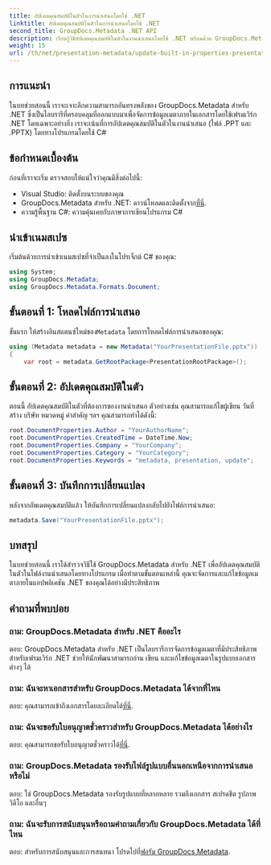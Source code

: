 ```yaml
---
title: อัปเดตคุณสมบัติในตัวในการนำเสนอโดยใช้ .NET
linktitle: อัปเดตคุณสมบัติในตัวในการนำเสนอโดยใช้ .NET
second_title: GroupDocs.Metadata .NET API
description: เรียนรู้วิธีอัปเดตคุณสมบัติในตัวในงานนำเสนอโดยใช้ .NET พร้อมด้วย GroupDocs.Metadata ซึ่งเป็นไลบรารีการจัดการข้อมูลเมตาอเนกประสงค์
weight: 15
url: /th/net/presentation-metadata/update-built-in-properties-presentations/
---
```

## การแนะนำ
ในบทช่วยสอนนี้ เราจะเจาะลึกความสามารถอันทรงพลังของ GroupDocs.Metadata สำหรับ .NET ซึ่งเป็นไลบรารีที่ครอบคลุมที่ออกแบบมาเพื่อจัดการข้อมูลเมตาภายในเอกสารโดยใช้เฟรมเวิร์ก .NET โดยเฉพาะอย่างยิ่ง เราจะเน้นที่การอัปเดตคุณสมบัติในตัวในงานนำเสนอ (ไฟล์ .PPT และ .PPTX) โดยทางโปรแกรมโดยใช้ C#
## ข้อกำหนดเบื้องต้น
ก่อนที่เราจะเริ่ม ตรวจสอบให้แน่ใจว่าคุณมีสิ่งต่อไปนี้:
- Visual Studio: ติดตั้งบนระบบของคุณ
-  GroupDocs.Metadata สำหรับ .NET: ดาวน์โหลดและติดตั้งจาก[ที่นี่](https://releases.groupdocs.com/metadata/net/).
- ความรู้พื้นฐาน C#: ความคุ้นเคยกับภาษาการเขียนโปรแกรม C#

## นำเข้าเนมสเปซ
เริ่มต้นด้วยการนำเข้าเนมสเปซที่จำเป็นลงในโปรเจ็กต์ C# ของคุณ:
```csharp
using System;
using GroupDocs.Metadata;
using GroupDocs.Metadata.Formats.Document;
```
## ขั้นตอนที่ 1: โหลดไฟล์การนำเสนอ
 ขั้นแรก ให้สร้างอินสแตนซ์ใหม่ของ`Metadata` โดยการโหลดไฟล์การนำเสนอของคุณ:
```csharp
using (Metadata metadata = new Metadata("YourPresentationFile.pptx"))
{
    var root = metadata.GetRootPackage<PresentationRootPackage>();
```
## ขั้นตอนที่ 2: อัปเดตคุณสมบัติในตัว
ตอนนี้ อัปเดตคุณสมบัติในตัวที่ต้องการของงานนำเสนอ ตัวอย่างเช่น คุณสามารถแก้ไขผู้เขียน วันที่สร้าง บริษัท หมวดหมู่ คำสำคัญ ฯลฯ คุณสามารถทำได้ดังนี้:
```csharp
root.DocumentProperties.Author = "YourAuthorName";
root.DocumentProperties.CreatedTime = DateTime.Now;
root.DocumentProperties.Company = "YourCompany";
root.DocumentProperties.Category = "YourCategory";
root.DocumentProperties.Keywords = "metadata, presentation, update";
```
## ขั้นตอนที่ 3: บันทึกการเปลี่ยนแปลง
หลังจากอัพเดตคุณสมบัติแล้ว ให้บันทึกการเปลี่ยนแปลงกลับไปยังไฟล์การนำเสนอ:
```csharp
metadata.Save("YourPresentationFile.pptx");
```

## บทสรุป
ในบทช่วยสอนนี้ เราได้สำรวจวิธีใช้ GroupDocs.Metadata สำหรับ .NET เพื่ออัปเดตคุณสมบัติในตัวในไฟล์งานนำเสนอโดยทางโปรแกรม เมื่อทำตามขั้นตอนเหล่านี้ คุณจะจัดการและแก้ไขข้อมูลเมตาภายในแอปพลิเคชัน .NET ของคุณได้อย่างมีประสิทธิภาพ

## คำถามที่พบบ่อย
### ถาม: GroupDocs.Metadata สำหรับ .NET คืออะไร
ตอบ: GroupDocs.Metadata สำหรับ .NET เป็นไลบรารีการจัดการข้อมูลเมตาที่มีประสิทธิภาพสำหรับเฟรมเวิร์ก .NET ช่วยให้นักพัฒนาสามารถอ่าน เขียน และแก้ไขข้อมูลเมตาในรูปแบบเอกสารต่างๆ ได้
### ถาม: ฉันจะหาเอกสารสำหรับ GroupDocs.Metadata ได้จากที่ไหน
 ตอบ: คุณสามารถเข้าถึงเอกสารโดยละเอียดได้[ที่นี่](https://tutorials.groupdocs.com/metadata/net/).
### ถาม: ฉันจะขอรับใบอนุญาตชั่วคราวสำหรับ GroupDocs.Metadata ได้อย่างไร
 ตอบ: คุณสามารถขอรับใบอนุญาตชั่วคราวได้[ที่นี่](https://purchase.groupdocs.com/temporary-license/).
### ถาม: GroupDocs.Metadata รองรับไฟล์รูปแบบอื่นนอกเหนือจากการนำเสนอหรือไม่
ตอบ: ใช่ GroupDocs.Metadata รองรับรูปแบบที่หลากหลาย รวมถึงเอกสาร สเปรดชีต รูปภาพ วิดีโอ และอื่นๆ
### ถาม: ฉันจะรับการสนับสนุนหรือถามคำถามเกี่ยวกับ GroupDocs.Metadata ได้ที่ไหน
 ตอบ: สำหรับการสนับสนุนและการสนทนา โปรดไปที่[ฟอรัม GroupDocs.Metadata](https://forum.groupdocs.com/c/metadata/14).
